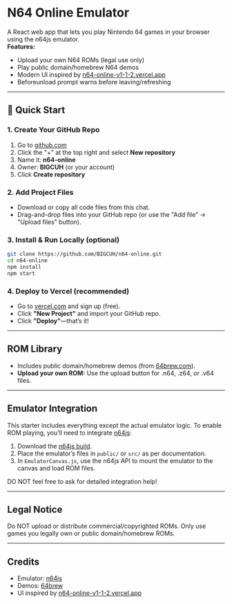 # N64 Online Emulator

A React web app that lets you play Nintendo 64 games in your browser using the n64js emulator.  
**Features:**  
- Upload your own N64 ROMs (legal use only)
- Play public domain/homebrew N64 demos
- Modern UI inspired by [n64-online-v1-1-2.vercel.app](https://n64-online-v1-1-2.vercel.app/)
- Beforeunload prompt warns before leaving/refreshing

---

## 🚀 Quick Start

### 1. Create Your GitHub Repo

1. Go to [github.com](https://github.com)
2. Click the "+" at the top right and select **New repository**
3. Name it: **n64-online**
4. Owner: **BIGCUH** (or your account)
5. Click **Create repository**

### 2. Add Project Files

- Download or copy all code files from this chat.
- Drag-and-drop files into your GitHub repo (or use the "Add file" → "Upload files" button).

### 3. Install & Run Locally (optional)

```bash
git clone https://github.com/BIGCUH/n64-online.git
cd n64-online
npm install
npm start
```

### 4. Deploy to Vercel (recommended)

- Go to [vercel.com](https://vercel.com) and sign up (free).
- Click **"New Project"** and import your GitHub repo.
- Click **"Deploy"**—that’s it!

---

## ROM Library

- Includes public domain/homebrew demos (from [64brew.com](https://64brew.com/)).
- **Upload your own ROM:** Use the upload button for .n64, .z64, or .v64 files.

---

## Emulator Integration

This starter includes everything except the actual emulator logic.
To enable ROM playing, you’ll need to integrate [n64js](https://github.com/hulkholden/n64js):

1. Download the [n64js build](https://github.com/hulkholden/n64js).
2. Place the emulator’s files in `public/` or `src/` as per documentation.
3. In `EmulatorCanvas.js`, use the n64js API to mount the emulator to the canvas and load ROM files.

DO NOT feel free to ask for detailed integration help!

---

## Legal Notice

Do NOT upload or distribute commercial/copyrighted ROMs.
Only use games you legally own or public domain/homebrew ROMs.

---

## Credits

- Emulator: [n64js](https://github.com/hulkholden/n64js)
- Demos: [64brew](https://64brew.com/)
- UI inspired by [n64-online-v1-1-2.vercel.app](https://n64-online-v1-1-2.vercel.app/)
